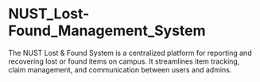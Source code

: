 # NUST_Lost-Found_Management_System
The NUST Lost &amp; Found System is a centralized platform for reporting and recovering lost or found items on campus. It streamlines item tracking, claim management, and communication between users and admins.
